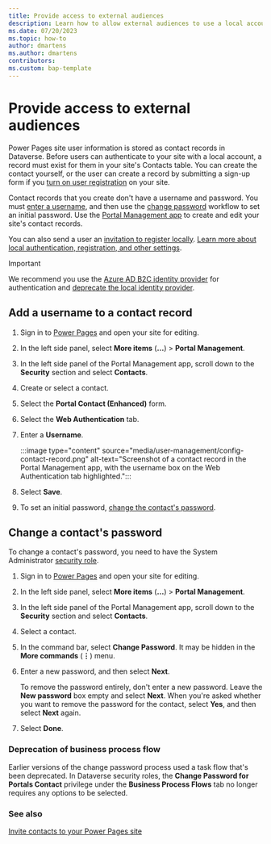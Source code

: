 ```yaml
---
title: Provide access to external audiences
description: Learn how to allow external audiences to use a local account to access sites you create with Microsoft Power Pages.
ms.date: 07/20/2023
ms.topic: how-to
author: dmartens
ms.author: dmartens
contributors:
ms.custom: bap-template
---
```

# Provide access to external audiences

 Power Pages site user information is stored as contact records in Dataverse. Before users can authenticate to your site with a local account, a record must exist for them in your site's Contacts table. You can create the contact yourself, or the user can create a record by submitting a sign-up form if you [turn on user registration](authentication/set-authentication-identity.md#enable-or-disable-user-registration) on your site.

Contact records that you create don't have a username and password. You must [enter a username](#add-a-username-to-a-contact-record), and then use the [change password](#change-a-contacts-password) workflow to set an initial password. Use the [Portal Management app](../configure/portal-management-app.md) to create and edit your site's contact records.

You can also send a user an [invitation to register locally](invite-contacts.md). [Learn more about local authentication, registration, and other settings](authentication/set-authentication-identity.md).

> [!IMPORTANT]
> We recommend you use the [Azure AD B2C identity provider](authentication/azure-ad-b2c-provider.md) for authentication and [deprecate the local identity provider](authentication/migrate-identity-providers.md).

## Add a username to a contact record

1. Sign in to [Power Pages](https://make.powerpages.microsoft.com) and open your site for editing.

1. In the left side panel, select **More items** (**&hellip;**) > **Portal Management**.

1. In the left side panel of the Portal Management app, scroll down to the **Security** section and select **Contacts**.

1. Create or select a contact.

1. Select the **Portal Contact (Enhanced)** form.

1. Select the **Web Authentication** tab.

1. Enter a **Username**.

    :::image type="content" source="media/user-management/config-contact-record.png" alt-text="Screenshot of a contact record in the Portal Management app, with the username box on the Web Authentication tab highlighted.":::

1. Select **Save**.

1. To set an initial password, [change the contact's password](#change-a-contacts-password).

## Change a contact's password

To change a contact's password, you need to have the System Administrator [security role](/power-platform/admin/database-security).

1. Sign in to [Power Pages](https://make.powerpages.microsoft.com) and open your site for editing.

1. In the left side panel, select **More items** (**&hellip;**) > **Portal Management**.

1. In the left side panel of the Portal Management app, scroll down to the **Security** section and select **Contacts**.

1. Select a contact.

1. In the command bar, select **Change Password**. It may be hidden in the **More commands** (**&vellip;**) menu.

1. Enter a new password, and then select **Next**.

    To remove the password entirely, don't enter a new password. Leave the **New password** box empty and select **Next**. When you're asked whether you want to remove the password for the contact, select **Yes**, and then select **Next** again.

1. Select **Done**.

### Deprecation of business process flow

Earlier versions of the change password process used a task flow that's been deprecated. In Dataverse security roles, the **Change Password for Portals Contact** privilege under the **Business Process Flows** tab no longer requires any options to be selected.

### See also

[Invite contacts to your Power Pages site](invite-contacts.md)
